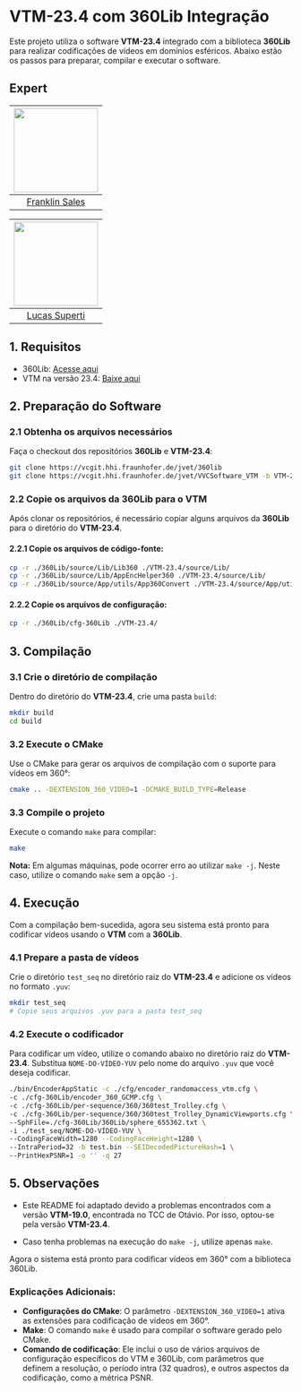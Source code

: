 # VTM-23.4 com 360Lib Integração

Este projeto utiliza o software **VTM-23.4** integrado com a biblioteca **360Lib** para realizar codificações de vídeos em domínios esféricos. Abaixo estão os passos para preparar, compilar e executar o software.
## Expert

| [<img src="https://avatars.githubusercontent.com/u/114530594?s=400&u=3efdade63f17708f59dc3d0e96545a108a0147ef&v=4" width="150px;"/>](https://github.com/Frankl1sales) |
| :-----------------------------------------------------------------------------------------------------------------: |
|                                 [Franklin Sales](https://github.com/Frankl1sales)                                  |

| [<img src="https://avatars.githubusercontent.com/u/46406111?v=4" width="150px;"/>](https://github.com/lsuperti) |
| :-----------------------------------------------------------------------------------------------------------------: |
|                                 [Lucas Superti](https://github.com/lsuperti)   

## 1. Requisitos

- 360Lib: [Acesse aqui](https://vcgit.hhi.fraunhofer.de/jvet/360lib)
- VTM na versão 23.4: [Baixe aqui](https://vcgit.hhi.fraunhofer.de/jvet/VVCSoftware_VTM)

## 2. Preparação do Software

### 2.1 Obtenha os arquivos necessários

Faça o checkout dos repositórios **360Lib** e **VTM-23.4**:

```bash
git clone https://vcgit.hhi.fraunhofer.de/jvet/360lib
git clone https://vcgit.hhi.fraunhofer.de/jvet/VVCSoftware_VTM -b VTM-23.4
```

### 2.2 Copie os arquivos da 360Lib para o VTM

Após clonar os repositórios, é necessário copiar alguns arquivos da **360Lib** para o diretório do **VTM-23.4**.

#### 2.2.1 Copie os arquivos de código-fonte:

```bash
cp -r ./360Lib/source/Lib/Lib360 ./VTM-23.4/source/Lib/
cp -r ./360Lib/source/Lib/AppEncHelper360 ./VTM-23.4/source/Lib/
cp -r ./360Lib/source/App/utils/App360Convert ./VTM-23.4/source/App/utils/
```

#### 2.2.2 Copie os arquivos de configuração:

```bash
cp -r ./360Lib/cfg-360Lib ./VTM-23.4/
```

## 3. Compilação

### 3.1 Crie o diretório de compilação

Dentro do diretório do **VTM-23.4**, crie uma pasta `build`:

```bash
mkdir build
cd build
```

### 3.2 Execute o CMake

Use o CMake para gerar os arquivos de compilação com o suporte para vídeos em 360°:

```bash
cmake .. -DEXTENSION_360_VIDEO=1 -DCMAKE_BUILD_TYPE=Release
```

### 3.3 Compile o projeto

Execute o comando `make` para compilar:

```bash
make
```

**Nota:** Em algumas máquinas, pode ocorrer erro ao utilizar `make -j`. Neste caso, utilize o comando `make` sem a opção `-j`.

## 4. Execução

Com a compilação bem-sucedida, agora seu sistema está pronto para codificar vídeos usando o **VTM** com a **360Lib**.

### 4.1 Prepare a pasta de vídeos

Crie o diretório `test_seq` no diretório raiz do **VTM-23.4** e adicione os vídeos no formato `.yuv`:

```bash
mkdir test_seq
# Copie seus arquivos .yuv para a pasta test_seq
```

### 4.2 Execute o codificador

Para codificar um vídeo, utilize o comando abaixo no diretório raiz do **VTM-23.4**. Substitua `NOME-DO-VÍDEO-YUV` pelo nome do arquivo `.yuv` que você deseja codificar.

```bash
./bin/EncoderAppStatic -c ./cfg/encoder_randomaccess_vtm.cfg \
-c ./cfg-360Lib/encoder_360_GCMP.cfg \
-c ./cfg-360Lib/per-sequence/360/360test_Trolley.cfg \
-c ./cfg-360Lib/per-sequence/360/360test_Trolley_DynamicViewports.cfg \
--SphFile=./cfg-360Lib/360Lib/sphere_655362.txt \
-i ./test_seq/NOME-DO-VÍDEO-YUV \
--CodingFaceWidth=1280 --CodingFaceHeight=1280 \
--IntraPeriod=32 -b test.bin --SEIDecodedPictureHash=1 \
--PrintHexPSNR=1 -o '' -q 27
```

## 5. Observações

- Este README foi adaptado devido a problemas encontrados com a versão **VTM-19.0**, encontrada no TCC de Otávio. Por isso, optou-se pela versão **VTM-23.4**.

- Caso tenha problemas na execução do `make -j`, utilize apenas `make`.

Agora o sistema está pronto para codificar vídeos em 360° com a biblioteca 360Lib.

### Explicações Adicionais:
- **Configurações do CMake**: O parâmetro `-DEXTENSION_360_VIDEO=1` ativa as extensões para codificação de vídeos em 360°.
- **Make**: O comando `make` é usado para compilar o software gerado pelo CMake.
- **Comando de codificação**: Ele inclui o uso de vários arquivos de configuração específicos do VTM e 360Lib, com parâmetros que definem a resolução, o período intra (32 quadros), e outros aspectos da codificação, como a métrica PSNR. 

